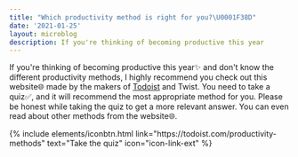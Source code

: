 ```yaml
---
title: "Which productivity method is right for you?\U0001F38D"
date: '2021-01-25'
layout: microblog
description: If you're thinking of becoming productive this year
---
```


If you're thinking of becoming productive this year✨ and don't know the different productivity methods, I highly recommend you check out this website🌐 made by the makers of [Todoist](https://doist.grsm.io/vyshnavgangadharan6232) and Twist. You need to take a quiz✅, and it will recommend the most appropriate method for you. Please be honest while taking the quiz to get a more relevant answer. You can even read about other methods from the website🌐.

<p class="text-center">
{% include elements/iconbtn.html link="https://todoist.com/productivity-methods" text="Take the quiz" icon="icon-link-ext" %}
</p>
